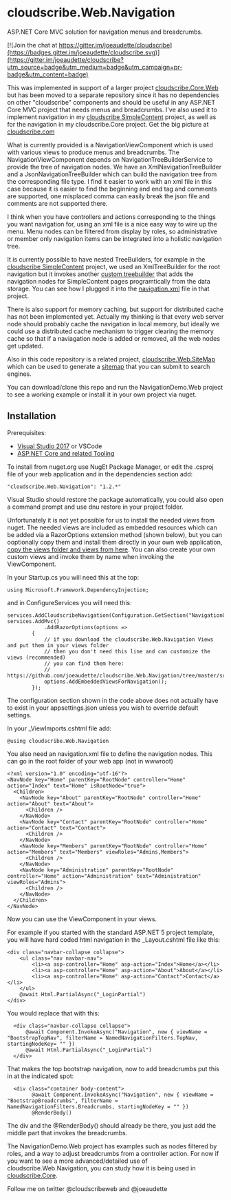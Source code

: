 # cloudscribe.Web.Navigation
ASP.NET Core MVC solution for navigation menus and breadcrumbs.

[![Join the chat at https://gitter.im/joeaudette/cloudscribe](https://badges.gitter.im/joeaudette/cloudscribe.svg)](https://gitter.im/joeaudette/cloudscribe?utm_source=badge&utm_medium=badge&utm_campaign=pr-badge&utm_content=badge)

This was implemented in support of a larger project [cloudscribe.Core.Web](https://github.com/joeaudette/cloudscribe/) but has been moved to a separate repository since it has no dependencies on other "cloudscribe" components and should be useful in any ASP.NET Core MVC project that needs menus and breadcrumbs. I've also used it to implement navigation in my [cloudscribe SimpleContent](https://github.com/joeaudette/cloudscribe.SimpleContent) project, as well as for the navigation in my cloudscribe.Core project. Get the big picture at [cloudscribe.com](https://www.cloudscribe.com)


What is currently provided is a NavigationViewComponent which is used with various views to produce menus and breadcrumbs. The NavigationViewComponent depends on NavigationTreeBuilderService to provide the tree of navigation nodes. We have an XmlNavigationTreeBuilder and a JsonNavigationTreeBuilder which can build the navigation tree from the corresponding file type. I find it easier to work with an xml file in this case because it is easier to find the beginning and end tag and comments are supported, one misplaced comma can easily break the json file and comments are not supported there.

I think when you have controllers and actions corresponding to the things you want navigation for, using an xml file is a nice easy way to wire up the menu. Menu nodes can be filtered from display by roles, so administrative or member only navigation items can be integrated into a holistic navigation tree.

It is currently possible to have nested TreeBuilders, for example in the [cloudscribe SimpleContent](https://github.com/joeaudette/cloudscribe.SimpleContent) project, we used an XmlTreeBuilder for the root navigation but it invokes another [custom treebuilder](https://github.com/joeaudette/cloudscribe.SimpleContent/blob/master/src/cloudscribe.SimpleContent.Services/PagesNavigationTreeBuilder.cs) that adds the navigation nodes for SimpleContent pages programtically from the data storage. You can see how I plugged it into the [navigation.xml](https://github.com/joeaudette/cloudscribe.SimpleContent/blob/master/src/example.WebApp/navigation.xml) file in that project.

There is also support for memory caching, but support for distributed cache has not been implemented yet. Actually my thinking is that every web server node should probably cache the navigation in local memory, but ideally we could use a distributed cache mechanism to trigger clearing the memory cache so that if a naviagation node is added or removed, all the web nodes get updated.

Also in this code repository is a related project, [cloudscribe.Web.SiteMap](https://github.com/joeaudette/cloudscribe.Web.Navigation/tree/master/src/cloudscribe.Web.SiteMap) which can be used to generate a [sitemap](http://www.sitemaps.org/) that you can submit to search engines. 

You can download/clone this repo and run the NavigationDemo.Web project to see a working example or install it in your own project via nuget.

## Installation

Prerequisites:

*  [Visual Studio 2017](https://www.visualstudio.com/en-us/downloads) or VSCode
*  [ASP.NET Core and related Tooling](http://dot.net) 

To install from nuget.org use NugEt Package Manager, or edit the .csproj file of your web application and in the dependencies section add:

    "cloudscribe.Web.Navigation": "1.2.*"
    
Visual Studio should restore the package automatically, you could also open a command prompt and use dnu restore in your project folder.

Unfortunately it is not yet possible for us to install the needed views from nuget. The needed views are included as embedded resources which can be added via a RazorOptions extension method (shown below), but you can ooptionally copy them and install them directly in your own web application, [copy the views folder and views from here](https://github.com/joeaudette/cloudscribe.Web.Navigation/tree/master/src/cloudscribe.Web.Navigation/Views/Shared). You can also create your own custom views and invoke them by name when invoking the ViewComponent.

In your Startup.cs you will need this at the top: 

    using Microsoft.Framework.DependencyInjection;

and in ConfigureServices you will need this:

    services.AddCloudscribeNavigation(Configuration.GetSection("NavigationOptions"));
	services.AddMvc()
                .AddRazorOptions(options =>
            {
                // if you download the cloudscribe.Web.Navigation Views and put them in your views folder
                // then you don't need this line and can customize the views (recommended)
                // you can find them here:
                // https://github.com/joeaudette/cloudscribe.Web.Navigation/tree/master/src/cloudscribe.Web.Navigation/Views
                options.AddEmbeddedViewsForNavigation();
            });
		
The configuration section shown in the code above does not actually have to exist in your appsettings.json unless you wish to override default settings.

In your _ViewImports.cshtml file add:

    @using cloudscribe.Web.Navigation

You also need an navigation.xml file to define the navigation nodes. This can go in the root folder of your web app (not in wwwroot)

    <?xml version="1.0" encoding="utf-16"?>
    <NavNode key="Home" parentKey="RootNode" controller="Home" action="Index" text="Home" isRootNode="true">
      <Children>
        <NavNode key="About" parentKey="RootNode" controller="Home" action="About" text="About">
          <Children />
        </NavNode>
        <NavNode key="Contact" parentKey="RootNode" controller="Home" action="Contact" text="Contact">
          <Children />
        </NavNode>
        <NavNode key="Members" parentKey="RootNode" controller="Home" action="Members" text="Members" viewRoles="Admins,Members">
          <Children />
        </NavNode>
        <NavNode key="Administration" parentKey="RootNode" controller="Home" action="Administration" text="Administration" viewRoles="Admins">
          <Children />
        </NavNode>
      </Children>
    </NavNode>
    
Now you can use the ViewComponent in your views.

For example if you started with the standard ASP.NET 5 project template, you will have hard coded html navigation in the _Layout.cshtml file like this:

    <div class="navbar-collapse collapse">
        <ul class="nav navbar-nav">
            <li><a asp-controller="Home" asp-action="Index">Home</a></li>
            <li><a asp-controller="Home" asp-action="About">About</a></li>
            <li><a asp-controller="Home" asp-action="Contact">Contact</a></li>
        </ul>
        @await Html.PartialAsync("_LoginPartial")
    </div>
  
  You would replace that with this:
  
      <div class="navbar-collapse collapse">
          @await Component.InvokeAsync("Navigation", new { viewName = "BootstrapTopNav", filterName = NamedNavigationFilters.TopNav, startingNodeKey= "" }) 
          @await Html.PartialAsync("_LoginPartial")
      </div>
  
  That makes the top bootstrap navigation, now to add breadcrumbs put this in at the indicated spot:
  
      <div class="container body-content">
            @await Component.InvokeAsync("Navigation", new { viewName = "BootstrapBreadcrumbs", filterName = NamedNavigationFilters.Breadcrumbs, startingNodeKey = "" })
            @RenderBody()

The div and the @RenderBody() should already be there, you just add the middle part that invokes the breadcrumbs.

The NavigationDemo.Web project has examples such as nodes filtered by roles, and a way to adjust breadcrumbs from a controller action. For now if you want to see a more advanced/detailed use of cloudscribe.Web.Navigation, you can study how it is being used in [cloudscribe.Core](https://github.com/joeaudette/cloudscribe).

Follow me on twitter @cloudscribeweb and @joeaudette

